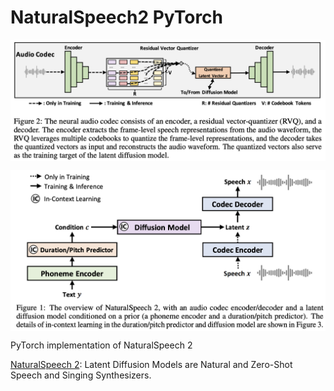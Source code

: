 # NaturalSpeech2 PyTorch

<p align="center">
  <img src="NaturalSpeech2.png" alt="NaturalSpeech2" style="display:block; margin:auto; width:680px;" />
</p>

<p align="center">
  <img src="NaturalSpeech2+.png" alt="NaturalSpeech2+" style="display:block; margin:auto; width:680px;" />
</p>

PyTorch implementation of NaturalSpeech 2

[NaturalSpeech 2](https://arxiv.org/abs/2304.09116): Latent Diffusion Models are Natural and Zero-Shot Speech and Singing Synthesizers.

